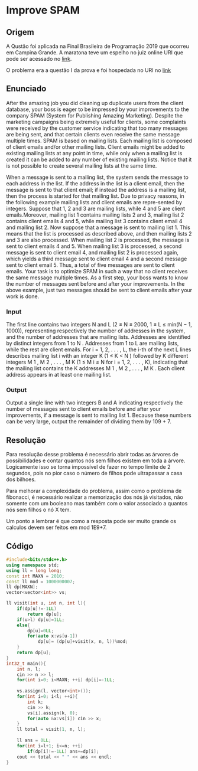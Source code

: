 # Improve SPAM

## Origem

A Qustão foi aplicada na Final Brasileira de Programação 2019 que ocorreu em Campina Grande. 
A maratona teve um espelho no juiz online URI que pode ser acessado no [link](https://www.urionlinejudge.com.br/judge/pt/contests/view/496).

O problema era a questão I da prova e foi hospedada no URI no [link](https://www.urionlinejudge.com.br/judge/pt/problems/view/3020)


## Enunciado 

  After the amazing job you did cleaning up duplicate users from the client database, your boss is eager to be impressed by your improvements to the company SPAM (System for Publishing Amazing Marketing).
Despite the marketing campaigns being extremely useful for clients, some complaints were received by the customer service indicating that too many messages are being sent, and that certain clients even receive the same message multiple times.
SPAM is based on mailing lists. Each mailing list is composed of client emails and/or other mailing lists. Client emails might be added to existing mailing lists at any point in time, while only when a mailing list is created it can be added to any number of existing mailing lists. Notice that it is not possible to create several mailing lists at the same time.

  When a message is sent to a mailing list, the system sends the message to each address in the list. If the address in the list is a client email, then the message is sent to that client email; if instead the address is a mailing list, then the process is started for that mailing list.
Due to privacy reasons, in the following example mailing lists and client emails are repre-sented by integers. Suppose that 1, 2 and 3 are mailing lists, while 4 and 5 are client emails.Moreover, mailing list 1 contains mailing lists 2 and 3, mailing list 2 contains client emails 4 and 5, while mailing list 3 contains client email 4 and mailing list 2. Now suppose that a message is sent to mailing list 1. This means that the list is processed as described above, and then mailing lists 2 and 3 are also processed. When mailing list 2 is processed, the message is sent to client emails 4 and 5. When mailing list 3 is processed, a second message is sent to
client email 4, and mailing list 2 is processed again, which yields a third message sent to client email 4 and a second message sent to client email 5. Thus, a total of five messages are sent to client emails.
Your task is to optimize SPAM in such a way that no client receives the same message multiple times. As a first step, your boss wants to know the number of messages sent before and after your improvements. In the above example, just two messages should be sent to client emails after your work is done.
 
 
### Input

The first line contains two integers N and L (2 ≤ N ≤ 2000, 1 ≤ L ≤ min(N − 1, 1000)), representing respectively the number of addresses in the system, and the number of addresses that are mailing lists. Addresses are identified by distinct integers from 1 to N . Addresses from 1 to L are mailing lists, while the rest are client emails. For i = 1, 2, . . . , L, the i-th of the next L lines describes mailing list i with an integer K (1 ≤ K < N ) followed by K different integers M 1 , M 2 , . . . , M K (1 ≤ M i ≤ N for i = 1, 2, . . . , K), indicating that the mailing list contains the K addresses M 1 , M 2 , . . . , M K . Each client address appears in at least one mailing list.

### Output 

Output a single line with two integers B and A indicating respectively the number of messages sent to client emails before and after your improvements, if a message is sent to mailing list 1. Because these numbers can be very large, output the remainder of dividing them by 109 + 7.

## Resolução

Para resolução desse problema é necessário abrir todas as árvores de possibilidades e contar quantos nós sem filhos existem em toda a árvore.
Logicamente isso se torna impossível de fazer no tempo limite de 2 segundos, pois no pior caso o número de filhos pode ultrapassar a casa dos bilhoes.

Para melhorar a complexidade do problema, assim como o problema de fibonacci, é necessário realizar a memorização dos nós já visitados, não somente com um booleano mas também
com o valor associado a quantos nós sem filhos o nó X tem.

Um ponto a lembrar é que como a resposta pode ser muito grande os calculos devem ser feitos em mod 1E9+7.

## Código

```c++
#include<bits/stdc++.h>
using namespace std;
using ll = long long;
const int MAXN = 2010;
const ll mod = 1000000007;
ll dp[MAXN];
vector<vector<int>> vs;

ll visit(int u, int n, int l){
	if(dp[u]!=-1LL) 
		return dp[u];
	if(u>l) dp[u]=1LL;
	else{
		dp[u]=0LL;
		for(auto x:vs[u-1])
			dp[u]= (dp[u]+visit(x, n, l))%mod;
	}
	return dp[u];
}
int32_t main(){
	int n, l;
	cin >> n >> l;
	for(int i=0; i<MAXN; ++i) dp[i]=-1LL;
	
	vs.assign(l, vector<int>());
	for(int i=0; i<l; ++i){
		int k;
		cin >> k;
		vs[i].assign(k, 0);
		for(auto &x:vs[i]) cin >> x;
	}
	ll total = visit(1, n, l);
	
	ll ans = 0LL;
	for(int i=l+1; i<=n; ++i)
		if(dp[i]!=-1LL) ans+=dp[i];
	cout << total << " " << ans << endl;
}
```
